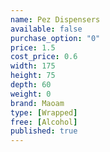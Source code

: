 ```yaml
---
name: Pez Dispensers
available: false
purchase_option: "0"
price: 1.5
cost_price: 0.6
width: 175
height: 75
depth: 60
weight: 0
brand: Maoam
type: [Wrapped]
free: [Alcohol]
published: true
---
```

